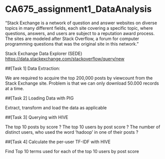 # CA675_assignment1_DataAnalysis
“Stack Exchange is a network of question and answer websites on diverse topics in many different fields, each site covering a specific topic, where questions, answers, and users are subject to a reputation award process. The sites are modeled after Stack Overflow, a forum for computer programming questions that was the original site in this network.”

Stack Exchange Data Explorer (SEDE) https://data.stackexchange.com/stackoverflow/query/new


##[Task 1] Data Extraction:

We are required to acquire the top 200,000 posts by viewcount from the Stack Exchange site. Problem is that we can only download 50.000 records at a time.


##[Task 2] Loading Data with PIG

Extract, transform and load the data as applicable


##[Task 3] Querying with HIVE

The top 10 posts by score ?
The top 10 users by post score ?
The number of distinct users, who used the word ‘hadoop’ in one of their posts ?


##[Task 4] Calculate the per-user TF-IDF with HIVE

Find Top 10 terms used for each of the top 10 users by post score
